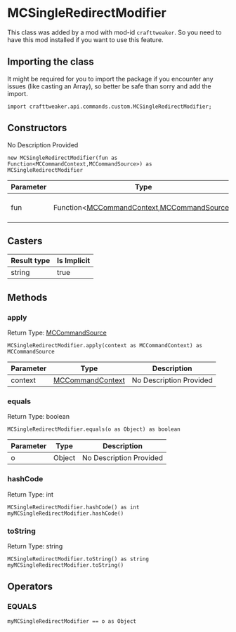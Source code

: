 # MCSingleRedirectModifier

This class was added by a mod with mod-id `crafttweaker`. So you need to have this mod installed if you want to use this feature.

## Importing the class

It might be required for you to import the package if you encounter any issues (like casting an Array), so better be safe than sorry and add the import.
```zenscript
import crafttweaker.api.commands.custom.MCSingleRedirectModifier;
```


## Constructors

No Description Provided
```zenscript
new MCSingleRedirectModifier(fun as Function<MCCommandContext,MCCommandSource>) as MCSingleRedirectModifier
```
| Parameter | Type | Description |
|-----------|------|-------------|
| fun | Function&lt;[MCCommandContext](/vanilla/api/commands/custom/MCCommandContext),[MCCommandSource](/vanilla/api/commands/custom/MCCommandSource)&gt; | No Description Provided |

## Casters

| Result type | Is Implicit |
|-------------|-------------|
| string | true |

## Methods

### apply

Return Type: [MCCommandSource](/vanilla/api/commands/custom/MCCommandSource)

```zenscript
MCSingleRedirectModifier.apply(context as MCCommandContext) as MCCommandSource
```
| Parameter | Type | Description |
|-----------|------|-------------|
| context | [MCCommandContext](/vanilla/api/commands/custom/MCCommandContext) | No Description Provided |
### equals

Return Type: boolean

```zenscript
MCSingleRedirectModifier.equals(o as Object) as boolean
```
| Parameter | Type | Description |
|-----------|------|-------------|
| o | Object | No Description Provided |
### hashCode

Return Type: int

```zenscript
MCSingleRedirectModifier.hashCode() as int
myMCSingleRedirectModifier.hashCode()
```
### toString

Return Type: string

```zenscript
MCSingleRedirectModifier.toString() as string
myMCSingleRedirectModifier.toString()
```

## Operators

### EQUALS

```zenscript
myMCSingleRedirectModifier == o as Object
```



